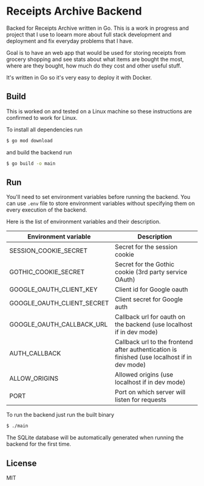 # Receipts Archive Backend

Backed for Receipts Archive written in Go. This is a work in progress and project that I use to loearn more about full stack development and deployment and fix everyday problems that I have.

Goal is to have an web app that would be used for storing receipts from grocery shopping and see stats about what items are bought the most, where are they bought, how much do they cost and other useful stuff.

It's written in Go so it's very easy to deploy it with Docker.

## Build

This is worked on and tested on a Linux machine so these instructions are confirmed to work for Linux.

To install all dependencies run
```sh
$ go mod download
```

and build the backend run
```sh
$ go build -o main
```

## Run

You'll need to set environment variables before running the backend. You can use `.env` file to store environment variables without specifying them on every execution of the backend.

Here is the list of environment variables and their description.

|Environment variable|Description|
|-|-|
|SESSION_COOKIE_SECRET|Secret for the session cookie|
|GOTHIC_COOKIE_SECRET|Secret for the Gothic cookie (3rd party service OAuth)|
|GOOGLE_OAUTH_CLIENT_KEY|Client id for Google oauth|
|GOOGLE_OAUTH_CLIENT_SECRET|Client secret for Google auth|
|GOOGLE_OAUTH_CALLBACK_URL|Callback url for oauth on the backend (use localhost if in dev mode)|
|AUTH_CALLBACK|Callback url to the frontend after authentication is finished (use localhost if in dev mode)|
|ALLOW_ORIGINS|Allowed origins (use localhost if in dev mode)|
|PORT|Port on which server will listen for requests|

To run the backend just run the built binary
```sh
$ ./main
```

The SQLite database will be automatically generated when running the backend for the first time.

## License
MIT
